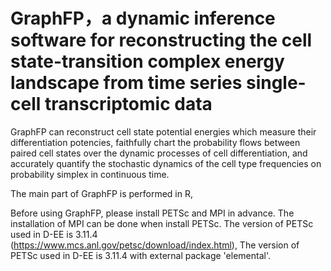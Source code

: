 # GraphFP，a dynamic inference software for reconstructing the cell state-transition complex energy landscape from time series single-cell transcriptomic data

GraphFP can reconstruct cell state potential energies which measure their differentiation potencies, 
faithfully chart the probability flows between paired cell states over the dynamic processes of cell differentiation, 
and accurately quantify the stochastic dynamics of the cell type frequencies on probability simplex in continuous time.

The main part of GraphFP is performed in R, 

Before using GraphFP, please install PETSc and MPI in advance. 
The installation of MPI can be done when install PETSc. 
The version of PETSc used in D-EE is 3.11.4 (https://www.mcs.anl.gov/petsc/download/index.html), 
The version of PETSc used in D-EE is 3.11.4 with external package 'elemental'.


